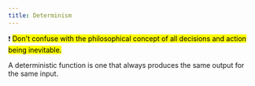 ```yaml
---
title: Determinism
---
```

❗ <mark>Don't confuse with the philosophical concept of all decisions and action being inevitable.</mark>

A deterministic function is one that always produces the same output for the same input.
